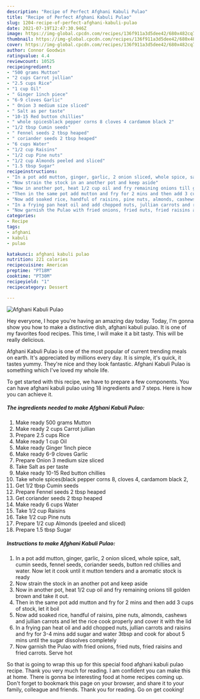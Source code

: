 ```yaml
---
description: "Recipe of Perfect Afghani Kabuli Pulao"
title: "Recipe of Perfect Afghani Kabuli Pulao"
slug: 1204-recipe-of-perfect-afghani-kabuli-pulao
date: 2021-07-19T12:47:30.946Z
image: https://img-global.cpcdn.com/recipes/136f911a3d5dee42/680x482cq70/afghani-kabuli-pulao-recipe-main-photo.jpg
thumbnail: https://img-global.cpcdn.com/recipes/136f911a3d5dee42/680x482cq70/afghani-kabuli-pulao-recipe-main-photo.jpg
cover: https://img-global.cpcdn.com/recipes/136f911a3d5dee42/680x482cq70/afghani-kabuli-pulao-recipe-main-photo.jpg
author: Connor Goodwin
ratingvalue: 4.4
reviewcount: 10525
recipeingredient:
- "500 grams Mutton"
- "2 cups Carrot jullian"
- "2.5 cups Rice"
- "1 cup Oil"
- " Ginger 1inch piece"
- "6-9 cloves Garlic"
- " Onion 3 medium size sliced"
- " Salt as per taste"
- "10-15 Red button chillies"
- " whole spicesblack pepper corns 8 cloves 4 cardamom black 2"
- "1/2 tbsp Cumin seeds"
- " Fennel seeds 2 tbsp heaped"
- " coriander seeds 2 tbsp heaped"
- "6 cups Water"
- "1/2 cup Raisins"
- "1/2 cup Pine nuts"
- "1/2 cup Almonds peeled and sliced"
- "1.5 tbsp Sugar"
recipeinstructions:
- "In a pot add mutton, ginger, garlic, 2 onion sliced, whole spice, salt, cumin seeds, fennel seeds, coriander seeds, button red chillies and water. Now let it cook until it mutton tenders and a aromatic stock is ready"
- "Now strain the stock in an another pot and keep aside"
- "Now in another pot, heat 1/2 cup oil and fry remaining onions till golden brown and take it out."
- "Then in the same pot add mutton and fry for 2 mins and then add 3 cups of stock, let it boil"
- "Now add soaked rice, handful of raisins, pine nuts, almonds, cashews and jullian carrots and let the rice cook properly and cover it with the lid"
- "In a frying pan heat oil and add chopped nuts, jullian carrots and raisins and fry for 3-4 mins add sugar and water 3tbsp and cook for about 5 mins until the sugar dissolves completely"
- "Now garnish the Pulao with fried onions, fried nuts, fried raisins and fried carrots. Serve hot"
categories:
- Recipe
tags:
- afghani
- kabuli
- pulao

katakunci: afghani kabuli pulao 
nutrition: 221 calories
recipecuisine: American
preptime: "PT18M"
cooktime: "PT30M"
recipeyield: "1"
recipecategory: Dessert

---
```



![Afghani Kabuli Pulao](https://img-global.cpcdn.com/recipes/136f911a3d5dee42/680x482cq70/afghani-kabuli-pulao-recipe-main-photo.jpg)

Hey everyone, I hope you're having an amazing day today. Today, I'm gonna show you how to make a distinctive dish, afghani kabuli pulao. It is one of my favorites food recipes. This time, I will make it a bit tasty. This will be really delicious.



Afghani Kabuli Pulao is one of the most popular of current trending meals on earth. It's appreciated by millions every day. It is simple, it's quick, it tastes yummy. They're nice and they look fantastic. Afghani Kabuli Pulao is something which I've loved my whole life.


To get started with this recipe, we have to prepare a few components. You can have afghani kabuli pulao using 18 ingredients and 7 steps. Here is how you can achieve it.

<!--inarticleads1-->

##### The ingredients needed to make Afghani Kabuli Pulao:

1. Make ready 500 grams Mutton
1. Make ready 2 cups Carrot jullian
1. Prepare 2.5 cups Rice
1. Make ready 1 cup Oil
1. Make ready  Ginger 1inch piece
1. Make ready 6-9 cloves Garlic
1. Prepare  Onion 3 medium size sliced
1. Take  Salt as per taste
1. Make ready 10-15 Red button chillies
1. Take  whole spices(black pepper corns 8, cloves 4, cardamom black 2,
1. Get 1/2 tbsp Cumin seeds
1. Prepare  Fennel seeds 2 tbsp heaped
1. Get  coriander seeds 2 tbsp heaped
1. Make ready 6 cups Water
1. Take 1/2 cup Raisins
1. Take 1/2 cup Pine nuts
1. Prepare 1/2 cup Almonds (peeled and sliced)
1. Prepare 1.5 tbsp Sugar




<!--inarticleads2-->

##### Instructions to make Afghani Kabuli Pulao:

1. In a pot add mutton, ginger, garlic, 2 onion sliced, whole spice, salt, cumin seeds, fennel seeds, coriander seeds, button red chillies and water. Now let it cook until it mutton tenders and a aromatic stock is ready
1. Now strain the stock in an another pot and keep aside
1. Now in another pot, heat 1/2 cup oil and fry remaining onions till golden brown and take it out.
1. Then in the same pot add mutton and fry for 2 mins and then add 3 cups of stock, let it boil
1. Now add soaked rice, handful of raisins, pine nuts, almonds, cashews and jullian carrots and let the rice cook properly and cover it with the lid
1. In a frying pan heat oil and add chopped nuts, jullian carrots and raisins and fry for 3-4 mins add sugar and water 3tbsp and cook for about 5 mins until the sugar dissolves completely
1. Now garnish the Pulao with fried onions, fried nuts, fried raisins and fried carrots. Serve hot




So that is going to wrap this up for this special food afghani kabuli pulao recipe. Thank you very much for reading. I am confident you can make this at home. There is gonna be interesting food at home recipes coming up. Don't forget to bookmark this page on your browser, and share it to your family, colleague and friends. Thank you for reading. Go on get cooking!

